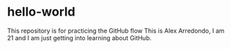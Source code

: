# hello-world
This repository is for practicing the GitHub flow
This is Alex Arredondo, I am 21 and I am just getting into learning about GitHub.
